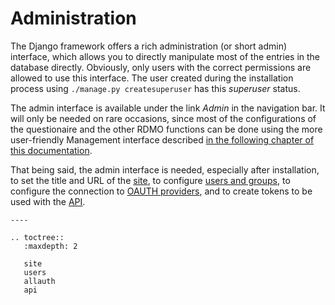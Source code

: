 # Administration

The Django framework offers a rich administration (or short admin) interface, which allows you to directly manipulate most of the entries in the database directly. Obviously, only users with the correct permissions are allowed to use this interface. The user created during the installation process using `./manage.py createsuperuser` has this *superuser* status.

The admin interface is available under the link *Admin* in the navigation bar. It will only be needed on rare occasions, since most of the configurations of the questionaire and the other RDMO functions can be done using the more user-friendly Management interface described [in the following chapter of this documentation](../management/index.html).

That being said, the admin interface is needed, especially after installation, to set the title and URL of the [site](site.html), to configure [users and groups](users.html), to configure the connection to [OAUTH providers](allauth.html), and to create tokens to be used with the [API](api.html).

```eval_rst
----

.. toctree::
   :maxdepth: 2

   site
   users
   allauth
   api
```
